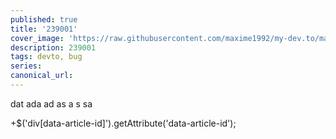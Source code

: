 ```yaml
---
published: true
title: '239001'
cover_image: 'https://raw.githubusercontent.com/maxime1992/my-dev.to/master/blog-posts/manage-dev-to-blog-posts-with-continuous-deployment/assets/github-travis-dev-to.png'
description: 239001
tags: devto, bug
series:
canonical_url:
---
```

dat
ada
ad
as
a
s
sa

+$('div[data-article-id]').getAttribute('data-article-id');

